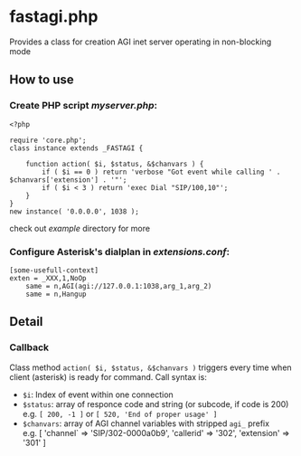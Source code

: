 # fastagi.php
Provides a class for creation AGI inet server operating in non-blocking mode


## How to use

### Create PHP script *myserver.php*:
```
<?php

require 'core.php';
class instance extends _FASTAGI {

	function action( $i, $status, &$chanvars ) {
		if ( $i == 0 ) return 'verbose "Got event while calling ' . $chanvars['extension'] . '"';
		if ( $i < 3 ) return 'exec Dial "SIP/100,10"';
	}
}
new instance( '0.0.0.0', 1038 );
```

check out *example* directory for more 

### Configure Asterisk's dialplan in *extensions.conf*:
```
[some-usefull-context]
exten = _XXX,1,NoOp
	same = n,AGI(agi://127.0.0.1:1038,arg_1,arg_2)
	same = n,Hangup
```

## Detail
### Callback
Class method `action( $i, $status, &$chanvars )` triggers every time when client (asterisk) is ready for command. Call syntax is:
* `$i`: Index of event within one connection
* `$status`: array of responce code and string (or subcode, if code is 200)\
e.g. `[ 200, -1 ]` or `[ 520, 'End of proper usage' ]`
* `$chanvars`: array of AGI channel variables with stripped `agi_` prefix\
e.g. [ 'channel` => 'SIP/302-0000a0b9', 'callerid' => '302', 'extension' => '301' ]
